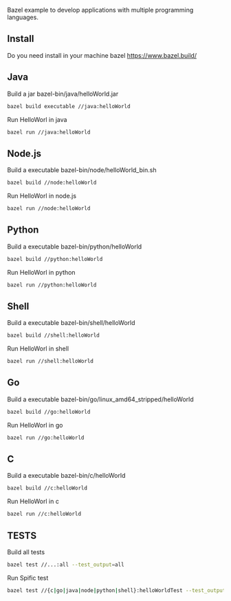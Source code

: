 Bazel example to develop applications with multiple programming languages.

## Install 
Do you need install in your machine bazel <https://www.bazel.build/>

## Java
Build a jar bazel-bin/java/helloWorld.jar
```bash
bazel build executable //java:helloWorld
```
Run HelloWorl in java
```bash
bazel run //java:helloWorld
```

## Node.js
Build a executable  bazel-bin/node/helloWorld_bin.sh
```bash
bazel build //node:helloWorld
```
Run HelloWorl in node.js
```bash
bazel run //node:helloWorld
```

## Python
Build a executable  bazel-bin/python/helloWorld
```bash
bazel build //python:helloWorld
```
Run HelloWorl in python
```bash
bazel run //python:helloWorld
```

## Shell
Build a executable  bazel-bin/shell/helloWorld
```bash
bazel build //shell:helloWorld
```
Run HelloWorl in shell
```bash
bazel run //shell:helloWorld
```

## Go
Build a executable bazel-bin/go/linux_amd64_stripped/helloWorld
```bash
bazel build //go:helloWorld
```
Run HelloWorl in go
```bash
bazel run //go:helloWorld
```

## C
Build a executable bazel-bin/c/helloWorld
```bash
bazel build //c:helloWorld
```
Run HelloWorl in c
```bash
bazel run //c:helloWorld
```


## TESTS
Build all tests
```bash
bazel test //...:all --test_output=all
```
Run Spific test
```bash
bazel test //{c|go|java|node|python|shell}:helloWorldTest --test_output=all
```
